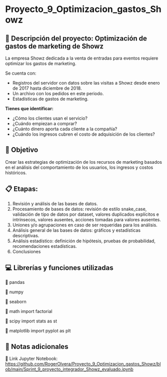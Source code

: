 # **Proyecto_9_Optimizacion_gastos_Showz**

## :bookmark_tabs: **Descripción del proyecto: Optimización de gastos de marketing de Showz**

La empresa Showz dedicada a la venta de entradas para eventos requiere optimizar los gastos de marketing.

Se cuenta con:

* Registros del servidor con datos sobre las visitas a Showz desde enero de 2017 hasta diciembre de 2018.
* Un archivo con los pedidos en este periodo.
* Estadísticas de gastos de marketing.

**Tienes que identificar:**

* ¿Cómo los clientes usan el servicio?
* ¿Cuándo empiezan a comprar?
* ¿Cuánto dinero aporta cada cliente a la compañía?
* ¿Cuándo los ingresos cubren el costo de adquisición de los clientes?

## :dart: **Objetivo**

Crear las estrategias de optimización de los recursos de marketing basados en el análisis del comportamiento de los usuarios, los ingresos y costos históricos.

## :clipboard: **Etapas:**

1.  Revisión y análisis de las bases de datos.
2.  Procesamiento de bases de datos: revisión de estilo snake_case, validación de tipo de datos por dataset, valores duplicados explícitos e intrínsecos, valores ausentes, acciones tomadas para valores ausentes.
3.  Uniones y/o agrupaciones en caso de ser requeridas para los análisis.
4. Análisis general de las bases de datos: gráficos y estadísticas descriptivas.
5. Análisis estadístico: definición de hipótesis, pruebas de probabilidad, recomendaciones estadísticas.
6. Conclusiones

## :computer: **Librerías y funciones utilizadas**

:diamond_shape_with_a_dot_inside: pandas

:diamond_shape_with_a_dot_inside: numpy

:diamond_shape_with_a_dot_inside: seaborn

:diamond_shape_with_a_dot_inside: math import factorial

:diamond_shape_with_a_dot_inside: scipy import stats as st

:diamond_shape_with_a_dot_inside: matplotlib import pyplot as plt

## :pencil: **Notas adicionales**

:diamond_shape_with_a_dot_inside: Link Jupyter Notebook: https://github.com/RogerOlvera/Proyecto_9_Optimizacion_gastos_Showz/blob/main/Sprint_9_proyecto_integrador_Showz_evaluado.ipynb


